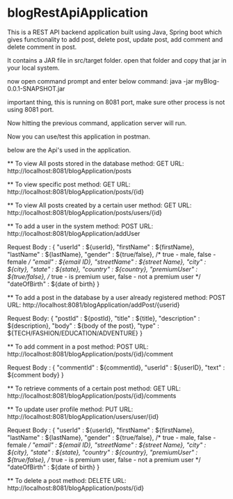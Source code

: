 # blogRestApiApplication
This is a REST API backend application built using Java, Spring boot which gives functionality to add post, delete post, update post, add comment and delete comment in post.

It contains a JAR file in src/target folder.
open that folder and copy that jar in your local system.

now open command prompt and enter below command:
<imp> java -jar myBlog-0.0.1-SNAPSHOT.jar </imp>

important thing, this is running on 8081 port, make sure other process is not using 8081 port.

Now hitting the previous command, application server will run.

Now you can use/test this application in postman.

below are the Api's used in the application.

** To view All posts stored in the database
method: GET
URL: http://localhost:8081/blogApplication/posts

** To view specific post 
method: GET
URL: http://localhost:8081/blogApplication/posts/{id}

** To view All posts created by a certain user
method: GET
URL: http://localhost:8081/blogApplication/posts/users/{id}

** To add a user in the system
method: POST
URL: http://localhost:8081/blogApplication/addUser

Request Body :
{
    "userId" : ${userId},
    "firstName" : ${firstName},
    "lastName" : ${lastName},
    "gender" : ${true/false}, /* true - male, false - female */
    "email" : ${email ID},
    "streetName" : ${street Name},
    "city" : ${city},
    "state" : ${state},
    "country" : ${country},
    "premiumUser" : ${true/false}, /* true - is premium user, false - not a premium user */
    "dateOfBirth" : ${date of birth}
}

** To add a post in the database by a user already registered
method: POST
URL: http://localhost:8081/blogApplication/addPost/{userid}

Request Body:
{
    "postId" : ${postId},
    "title" : ${title},
    "description" : ${description},
    "body" : ${body of the post},
    "type" : ${TECH/FASHION/EDUCATION/ADVENTURE}
}

** To add comment in a post
method: POST
URL: http://localhost:8081/blogApplication/posts/{id}/comment

Request Body :
{
    "commentId" : ${commentId},
    "userId" : ${userID},
    "text" : ${comment body}
}

** To retrieve comments of a certain post
method: GET
URL: http://localhost:8081/blogApplication/posts/{id}/comments

** To update user profile
method: PUT
URL: http://localhost:8081/blogApplication/users/user/{id}

Request Body :
{
    "userId" : ${userId},
    "firstName" : ${firstName},
    "lastName" : ${lastName},
    "gender" : ${true/false}, /* true - male, false - female */
    "email" : ${email ID},
    "streetName" : ${street Name},
    "city" : ${city},
    "state" : ${state},
    "country" : ${country},
    "premiumUser" : ${true/false}, /* true - is premium user, false - not a premium user */
    "dateOfBirth" : ${date of birth}
}

** To delete a post 
method: DELETE
URL: http://localhost:8081/blogApplication/posts/{id}
